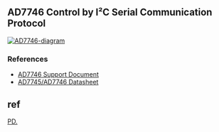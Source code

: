 ## AD7746 Control by I²C Serial Communication Protocol

<a href="https://ibb.co/rvvXb4B"><img src="https://i.ibb.co/g66cvz0/AD7746-diagram.png" alt="AD7746-diagram" border="0"></a>

### References
- [AD7746 Support Document](https://www.dropbox.com/s/0fx0g5lrc8xli53/Support_document.pdf?dl=0)
- [AD7745/AD7746 Datasheet](https://www.analog.com/media/en/technical-documentation/data-sheets/AD7745_7746.pdf)

## ref
<a href="https://MattDevangelio.github.io/AD7746-I2C_control/LICENSE" target="_blank">PD.</a>

